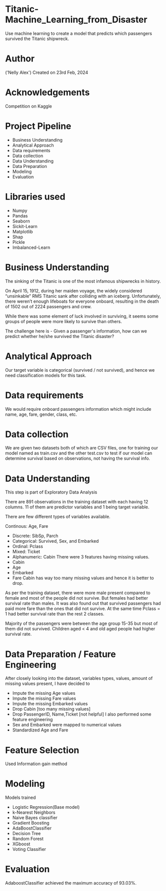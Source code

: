 # Titanic-Machine_Learning_from_Disaster
Use machine learning to create a model that predicts which passengers survived the Titanic shipwreck.

# Author
('Nelly Alex')
Created on 23rd Feb, 2024

# Acknowledgements
Competition on Kaggle

# Project Pipeline
* Business Understanding
* Analytical Approach
* Data requirements
* Data collection
* Data Understanding
* Data Preparation
* Modeling
* Evaluation
# Libraries used
* Numpy
* Pandas
* Seaborn
* Sickit-Learn
* Matplotlib
* Shap
* Pickle
* Imbalanced-Learn

# Business Understanding
The sinking of the Titanic is one of the most infamous shipwrecks in history.

On April 15, 1912, during her maiden voyage, the widely considered “unsinkable” RMS Titanic sank after colliding with an iceberg. Unfortunately, there weren’t enough lifeboats for everyone onboard, resulting in the death of 1502 out of 2224 passengers and crew.

While there was some element of luck involved in surviving, it seems some groups of people were more likely to survive than others.

The challenge here is - Given a passenger's information, how can we predict whether he/she survived the Titanic disaster?

# Analytical Approach
Our target variable is categorical (survived / not survived), and hence we need classification models for this task.

# Data requirements
We would require onboard passengers information which might include name, age, fare, gender, class, etc.

# Data collection
We are given two datasets both of which are CSV files, one for training our model named as train.csv and the other test.csv to test if our model can determine survival based on observations, not having the survival info.

# Data Understanding
This step is part of Exploratory Data Analysis

There are 891 observations in the training dataset with each having 12 columns. 11 of them are predictor variables and 1 being target variable.

There are few different types of variables available.

Continous: Age, Fare
* Discrete: SibSp, Parch
* Categorical: Survived, Sex, and Embarked
* Ordinal: Pclass
* Mixed: Ticket
* Alphanumeric: Cabin
There were 3 features having missing values.
* Cabin
* Age
* Embarked
* Fare
Cabin has way too many missing values and hence it is better to drop.

As per the training dataset, there were more male present compared to female and most of the people did not survive. But females had better survival rate than males. It was also found out that survived passengers had paid more fare than the ones that did not survive. At the same time Pclass = 1 had better survival rate than the rest 2 classes.

Majority of the passengers were between the age group 15-35 but most of them did not survived. Children aged < 4 and old aged people had higher survival rate.

# Data Preparation / Feature Engineering
After closely looking into the dataset, variables types, values, amount of missing values present, I have decided to

* Impute the missing Age values
* Impute the missing Fare values
* Impute the missing Embarked values
* Drop Cabin [too many missing values]
* Drop PassengerID, Name,Ticket [not helpful]
I also performed some feature engineering 
* Sex and Embarked were mapped to numerical values
* Standardized Age and Fare

# Feature Selection 
Used Information gain method

# Modeling
Models trained

* Logistic Regression(Base model)
* k-Nearest Neighbors
* Naive Bayes classifier
* Gradient Boosting
* AdaBoostClassifier
* Decision Tree
* Random Forest
* XGboost
* Voting Classifier
# Evaluation
AdaboostClassifier achieved the maximum accuracy of 93.03%.
